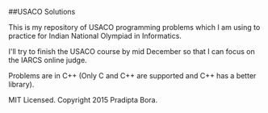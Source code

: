 ##USACO Solutions

This is my repository of USACO programming problems which I am using to practice for Indian National Olympiad in Informatics.

I'll try to finish the USACO course by mid December so that I can focus on the IARCS online judge.

Problems are in C++ (Only C and C++ are supported and C++ has a better library).

MIT Licensed. Copyright 2015 Pradipta Bora.
